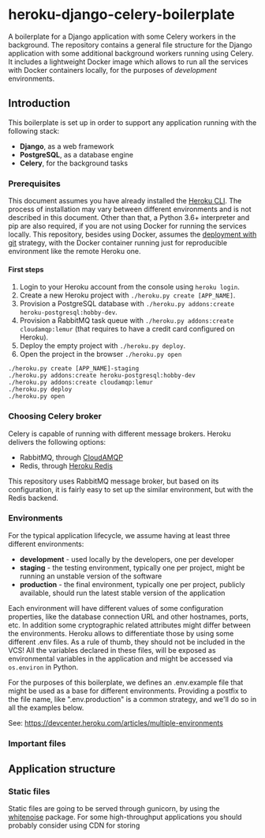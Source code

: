 # heroku-django-celery-boilerplate

A boilerplate for a Django application with some Celery workers in the 
background. The repository contains a general file structure for the Django
application with some additional background workers running using Celery. It 
includes a lightweight Docker image which allows to run all the services with 
Docker containers locally, for the purposes of *development* environments.

## Introduction

This boilerplate is set up in order to support any application running with the
following stack:

- **Django**, as a web framework
- **PostgreSQL**, as a database engine
- **Celery**, for the background tasks

### Prerequisites

This document assumes you have already installed the 
[Heroku CLI](https://devcenter.heroku.com/articles/heroku-cli). The process
of installation may vary between different environments and is not described
in this document. Other than that, a Python 3.6+ interpreter and pip are also
required, if you are not using Docker for running the services locally. This 
repository, besides using Docker, assumes the 
[deployment with git](https://devcenter.heroku.com/articles/git) strategy, with
the Docker container running just for reproducible environment like the remote
Heroku one.

#### First steps

1. Login to your Heroku account from the console using `heroku login`.
2. Create a new Heroku project with `./heroku.py create [APP_NAME]`. 
3. Provision a PostgreSQL database with 
   `./heroku.py addons:create heroku-postgresql:hobby-dev`.
4. Provision a RabbitMQ task queue with 
   `./heroku.py addons:create cloudamqp:lemur` (that requires to have a credit 
   card configured on Heroku).
5. Deploy the empty project with `./heroku.py deploy`.
6. Open the project in the browser `./heroku.py open`
   
```
./heroku.py create [APP_NAME]-staging
./heroku.py addons:create heroku-postgresql:hobby-dev
./heroku.py addons:create cloudamqp:lemur
./heroku.py deploy
./heroku.py open
```

### Choosing Celery broker

Celery is capable of running with different message brokers. Heroku delivers 
the following options:

- RabbitMQ, through [CloudAMQP](https://elements.heroku.com/addons/cloudamqp)
- Redis, through [Heroku Redis](https://elements.heroku.com/addons/heroku-redis)

This repository uses RabbitMQ message broker, but based on its configuration,
it is fairly easy to set up the similar environment, but with the Redis backend.

### Environments

For the typical application lifecycle, we assume having at least three different
environments:

- **development** - used locally by the developers, one per developer
- **staging** - the testing environment, typically one per project, might be
                running an unstable version of the software
- **production** - the final environment, typically one per project, publicly
                   available, should run the latest stable version of the 
                   application
                   
Each environment will have different values of some configuration properties, 
like the database connection URL and other hostnames, ports, etc. In addition
some cryptographic related attributes might differ between the environments.
Heroku allows to differentiate those by using some different .env files. As a
rule of thumb, they should not be included in the VCS! All the variables 
declared in these files, will be exposed as environmental variables in the 
application and might be accessed via `os.environ` in Python.

For the purposes of this boilerplate, we defines an .env.example file that might
be used as a base for different environments. Providing a postfix to the file 
name, like ".env.production" is a common strategy, and we'll do so in all the
examples below.

See: https://devcenter.heroku.com/articles/multiple-environments

### Important files

## Application structure

### Static files

Static files are going to be served through gunicorn, by using the
[whitenoise](http://whitenoise.evans.io/en/stable/) package. For some 
high-throughput applications you should probably consider using CDN for storing
